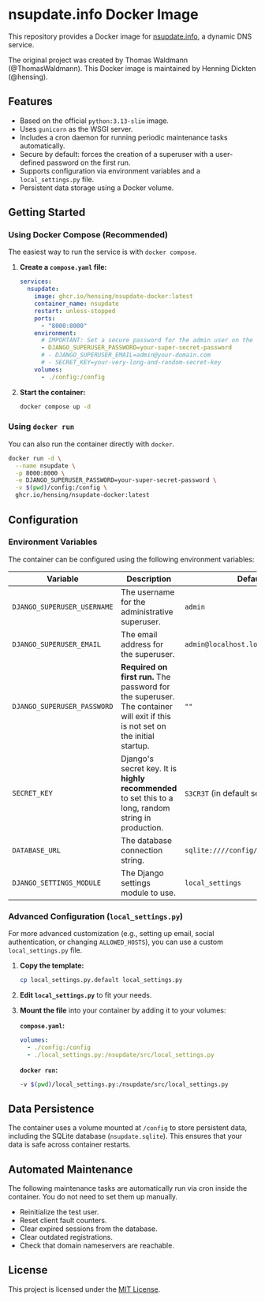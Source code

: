 # nsupdate.info Docker Image

This repository provides a Docker image for [nsupdate.info](https://github.com/nsupdate-info/nsupdate.info), a dynamic DNS service.

The original project was created by Thomas Waldmann (@ThomasWaldmann). This Docker image is maintained by Henning Dickten (@hensing).

## Features

-   Based on the official `python:3.13-slim` image.
-   Uses `gunicorn` as the WSGI server.
-   Includes a cron daemon for running periodic maintenance tasks automatically.
-   Secure by default: forces the creation of a superuser with a user-defined password on the first run.
-   Supports configuration via environment variables and a `local_settings.py` file.
-   Persistent data storage using a Docker volume.

## Getting Started

### Using Docker Compose (Recommended)

The easiest way to run the service is with `docker compose`.

1.  **Create a `compose.yaml` file:**

    ```yaml
    services:
      nsupdate:
        image: ghcr.io/hensing/nsupdate-docker:latest
        container_name: nsupdate
        restart: unless-stopped
        ports:
          - "8000:8000"
        environment:
          # IMPORTANT: Set a secure password for the admin user on the first run.
          - DJANGO_SUPERUSER_PASSWORD=your-super-secret-password
          # - DJANGO_SUPERUSER_EMAIL=admin@your-domain.com
          # - SECRET_KEY=your-very-long-and-random-secret-key
        volumes:
          - ./config:/config
    ```

2.  **Start the container:**

    ```bash
    docker compose up -d
    ```

### Using `docker run`

You can also run the container directly with `docker`.

```bash
docker run -d \
  --name nsupdate \
  -p 8000:8000 \
  -e DJANGO_SUPERUSER_PASSWORD=your-super-secret-password \
  -v $(pwd)/config:/config \
  ghcr.io/hensing/nsupdate-docker:latest
```

## Configuration

### Environment Variables

The container can be configured using the following environment variables:

| Variable                      | Description                                                                                                | Default                               |
| ----------------------------- | ---------------------------------------------------------------------------------------------------------- | ------------------------------------- |
| `DJANGO_SUPERUSER_USERNAME`   | The username for the administrative superuser.                                                             | `admin`                               |
| `DJANGO_SUPERUSER_EMAIL`      | The email address for the superuser.                                                                       | `admin@localhost.localdomain`         |
| `DJANGO_SUPERUSER_PASSWORD`   | **Required on first run.** The password for the superuser. The container will exit if this is not set on the initial startup. | `""`                                  |
| `SECRET_KEY`                  | Django's secret key. It is **highly recommended** to set this to a long, random string in production.       | `S3CR3T` (in default settings)        |
| `DATABASE_URL`                | The database connection string.                                                                            | `sqlite:////config/nsupdate.sqlite`   |
| `DJANGO_SETTINGS_MODULE`      | The Django settings module to use.                                                                         | `local_settings`                      |

### Advanced Configuration (`local_settings.py`)

For more advanced customization (e.g., setting up email, social authentication, or changing `ALLOWED_HOSTS`), you can use a custom `local_settings.py` file.

1.  **Copy the template:**
    ```bash
    cp local_settings.py.default local_settings.py
    ```
2.  **Edit `local_settings.py`** to fit your needs.
3.  **Mount the file** into your container by adding it to your volumes:

    **`compose.yaml`:**
    ```yaml
    volumes:
      - ./config:/config
      - ./local_settings.py:/nsupdate/src/local_settings.py
    ```

    **`docker run`:**
    ```bash
    -v $(pwd)/local_settings.py:/nsupdate/src/local_settings.py
    ```

## Data Persistence

The container uses a volume mounted at `/config` to store persistent data, including the SQLite database (`nsupdate.sqlite`). This ensures that your data is safe across container restarts.

## Automated Maintenance

The following maintenance tasks are automatically run via cron inside the container. You do not need to set them up manually.

-   Reinitialize the test user.
-   Reset client fault counters.
-   Clear expired sessions from the database.
-   Clear outdated registrations.
-   Check that domain nameservers are reachable.

## License

This project is licensed under the [MIT License](LICENSE).

